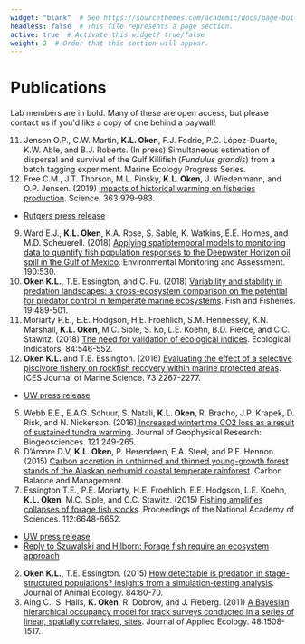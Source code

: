 ```yaml
---
widget: "blank"  # See https://sourcethemes.com/academic/docs/page-builder/
headless: false  # This file represents a page section.
active: true  # Activate this widget? true/false
weight: 2  # Order that this section will appear.
---
```


# Publications

Lab members are in bold. Many of these are open access, but please contact us if you'd like a copy of one behind a paywall!

11. Jensen O.P., C.W. Martin, **K.L. Oken**, F.J. Fodrie, P.C. López-Duarte, K.W. Able, and B.J. Roberts. (In press) Simultaneous estimation of dispersal and survival of the Gulf Killifish (*Fundulus grandis*) from a batch tagging experiment. Marine Ecology Progress Series.
10. Free C.M., J.T. Thorson, M.L. Pinsky, **K.L. Oken**, J. Wiedenmann, and O.P. Jensen. (2019) [Impacts of historical warming on fisheries production](https://science.sciencemag.org/content/363/6430/979). Science. 363:979-983.
  * [Rutgers press release](https://news.rutgers.edu/climate-change-shrinks-many-fisheries-globally-rutgers-led-study-finds/20190221#.XTTy7ohKg2y)
9. Ward E.J., **K.L. Oken**, K.A. Rose, S. Sable, K. Watkins, E.E. Holmes, and M.D. Scheuerell. (2018) [Applying spatiotemporal models to monitoring data to quantify fish population responses to the Deepwater Horizon oil spill in the Gulf of Mexico](https://link.springer.com/article/10.1007/s10661-018-6912-z). Environmental Monitoring and Assessment. 190:530. 
8. **Oken K.L.**, T.E. Essington, and C. Fu. (2018) [Variability and stability in predation landscapes: a cross-ecosystem comparison on the potential for predator control in temperate marine ecosystems](https://onlinelibrary.wiley.com/doi/abs/10.1111/faf.12269). Fish and Fisheries. 19:489-501. 
7. Moriarty P.E., E.E. Hodgson, H.E. Froehlich, S.M. Hennessey, K.N. Marshall, **K.L. Oken**, M.C. Siple, S. Ko, L.E. Koehn, B.D. Pierce, and C.C. Stawitz. (2018) [The need for validation of ecological indices](https://www.sciencedirect.com/science/article/pii/S1470160X17305964). Ecological Indicators. 84:546-552. 
6. **Oken K.L.** and T.E. Essington. (2016) [Evaluating the effect of a selective piscivore fishery on rockfish recovery within marine protected areas](https://academic.oup.com/icesjms/article/73/9/2267/2198693). ICES Journal of Marine Science. 73:2267-2277. 
  * [UW press release](http://www.washington.edu/news/2016/05/20/lingcod-meet-rockfish-catching-one-improves-chances-for-the-other/)
5. Webb E.E., E.A.G. Schuur, S. Natali, **K.L. Oken**, R. Bracho, J.P. Krapek, D. Risk, and N. Nickerson. (2016)[ Increased wintertime CO2 loss as a result of sustained tundra warming](https://agupubs.onlinelibrary.wiley.com/doi/10.1002/2014JG002795). Journal of Geophysical Research: Biogeosciences. 121:249-265. 
4. D’Amore D.V, **K.L. Oken**, P. Herendeen, E.A. Steel, and P.E. Hennon. (2015) [Carbon accretion in unthinned and thinned young-growth forest stands of the Alaskan perhumid coastal temperate rainforest](https://cbmjournal.biomedcentral.com/articles/10.1186/s13021-015-0035-4). Carbon Balance and Management. 
3. Essington T.E., P.E. Moriarty, H.E. Froehlich, E.E. Hodgson, L.E. Koehn, **K.L. Oken**, M.C. Siple, and C.C. Stawitz. (2015) [Fishing amplifies collapses of forage fish stocks](https://www.pnas.org/content/112/21/6648). Proceedings of the National Academy of Sciences. 112:6648-6652.
  * [UW press release](https://www.washington.edu/news/2015/04/06/fishing-amplifies-forage-fish-collapses/)
  * [Reply to Szuwalski and Hilborn: Forage fish require an ecosystem approach](https://www.pnas.org/content/112/26/E3316)
2. **Oken K.L.**, T.E. Essington. (2015) [How detectable is predation in stage-structured populations? Insights from a simulation-testing analysis](https://besjournals.onlinelibrary.wiley.com/doi/10.1111/1365-2656.12274). Journal of Animal Ecology. 84:60-70.  
1. Aing C., S. Halls, **K. Oken**, R. Dobrow, and J. Fieberg. (2011) [A Bayesian hierarchical occupancy model for track surveys conducted in a series of linear, spatially correlated, sites](https://besjournals.onlinelibrary.wiley.com/doi/10.1111/j.1365-2664.2011.02037.x). Journal of Applied Ecology. 48:1508-1517. 

